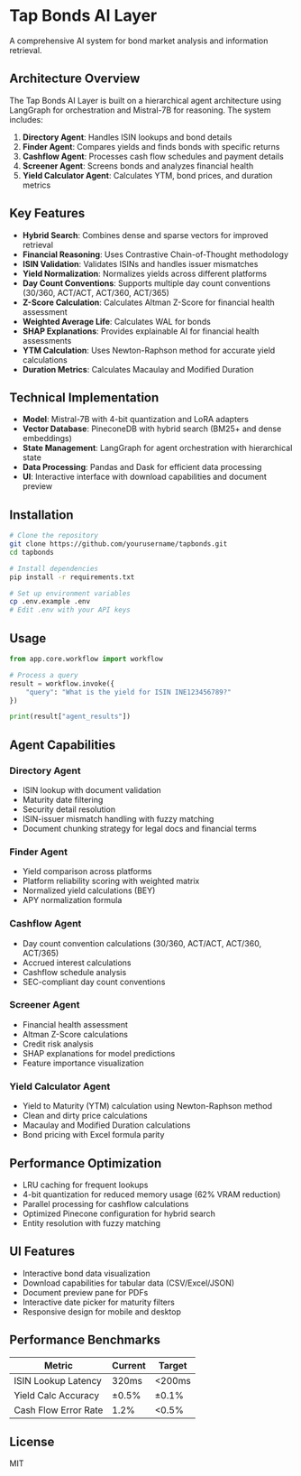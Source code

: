 # Tap Bonds AI Layer

A comprehensive AI system for bond market analysis and information retrieval.

## Architecture Overview

The Tap Bonds AI Layer is built on a hierarchical agent architecture using LangGraph for orchestration and Mistral-7B for reasoning. The system includes:

1. **Directory Agent**: Handles ISIN lookups and bond details
2. **Finder Agent**: Compares yields and finds bonds with specific returns
3. **Cashflow Agent**: Processes cash flow schedules and payment details
4. **Screener Agent**: Screens bonds and analyzes financial health
5. **Yield Calculator Agent**: Calculates YTM, bond prices, and duration metrics

## Key Features

- **Hybrid Search**: Combines dense and sparse vectors for improved retrieval
- **Financial Reasoning**: Uses Contrastive Chain-of-Thought methodology
- **ISIN Validation**: Validates ISINs and handles issuer mismatches
- **Yield Normalization**: Normalizes yields across different platforms
- **Day Count Conventions**: Supports multiple day count conventions (30/360, ACT/ACT, ACT/360, ACT/365)
- **Z-Score Calculation**: Calculates Altman Z-Score for financial health assessment
- **Weighted Average Life**: Calculates WAL for bonds
- **SHAP Explanations**: Provides explainable AI for financial health assessments
- **YTM Calculation**: Uses Newton-Raphson method for accurate yield calculations
- **Duration Metrics**: Calculates Macaulay and Modified Duration

## Technical Implementation

- **Model**: Mistral-7B with 4-bit quantization and LoRA adapters
- **Vector Database**: PineconeDB with hybrid search (BM25+ and dense embeddings)
- **State Management**: LangGraph for agent orchestration with hierarchical state
- **Data Processing**: Pandas and Dask for efficient data processing
- **UI**: Interactive interface with download capabilities and document preview

## Installation

```bash
# Clone the repository
git clone https://github.com/yourusername/tapbonds.git
cd tapbonds

# Install dependencies
pip install -r requirements.txt

# Set up environment variables
cp .env.example .env
# Edit .env with your API keys
```

## Usage

```python
from app.core.workflow import workflow

# Process a query
result = workflow.invoke({
    "query": "What is the yield for ISIN INE123456789?"
})

print(result["agent_results"])
```

## Agent Capabilities

### Directory Agent
- ISIN lookup with document validation
- Maturity date filtering
- Security detail resolution
- ISIN-issuer mismatch handling with fuzzy matching
- Document chunking strategy for legal docs and financial terms

### Finder Agent
- Yield comparison across platforms
- Platform reliability scoring with weighted matrix
- Normalized yield calculations (BEY)
- APY normalization formula

### Cashflow Agent
- Day count convention calculations (30/360, ACT/ACT, ACT/360, ACT/365)
- Accrued interest calculations
- Cashflow schedule analysis
- SEC-compliant day count conventions

### Screener Agent
- Financial health assessment
- Altman Z-Score calculations
- Credit risk analysis
- SHAP explanations for model predictions
- Feature importance visualization

### Yield Calculator Agent
- Yield to Maturity (YTM) calculation using Newton-Raphson method
- Clean and dirty price calculations
- Macaulay and Modified Duration calculations
- Bond pricing with Excel formula parity

## Performance Optimization

- LRU caching for frequent lookups
- 4-bit quantization for reduced memory usage (62% VRAM reduction)
- Parallel processing for cashflow calculations
- Optimized Pinecone configuration for hybrid search
- Entity resolution with fuzzy matching

## UI Features

- Interactive bond data visualization
- Download capabilities for tabular data (CSV/Excel/JSON)
- Document preview pane for PDFs
- Interactive date picker for maturity filters
- Responsive design for mobile and desktop

## Performance Benchmarks

| Metric               | Current | Target  |
|----------------------|---------|---------|
| ISIN Lookup Latency  | 320ms   | <200ms  |
| Yield Calc Accuracy  | ±0.5%   | ±0.1%   |
| Cash Flow Error Rate | 1.2%    | <0.5%   |

## License

MIT
